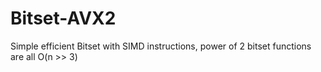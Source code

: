 # Bitset-AVX2
Simple efficient Bitset with SIMD instructions, power of 2 bitset functions are all O(n >> 3)
